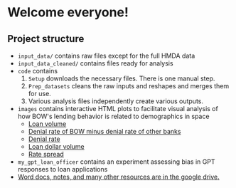 # Welcome everyone!

## Project structure

- `input_data/` contains raw files except for the full HMDA data
- `input_data_cleaned/` contains files ready for analysis
- `code` contains 
    1. `Setup` downloads the necessary files. There is one manual step.
    1. `Prep_datasets` cleans the raw inputs and reshapes and merges them for use.
    1. Various analysis files independently create various outputs. 
- `images` contains interactive HTML plots to facilitate visual analysis of how BOW's lending behavior is related to demographics in space 
    - [Loan volume](images/BOW_log(numloans).html)
    - [Denial rate of BOW minus denial rate of other banks](images/denial_rate_percent_difference.html)
    - [Denial rate](images/BOW_denial_rate.html)
    - [Loan dollar volume](images/BOW_log(dol_loans).html)
    - [Rate spread](images/BOW_mean_approved_rate_spread.html)
- `my_gpt_loan_officer` contains an experiment assessing bias in GPT responses to loan applications    
- [Word docs, notes, and many other resources are in the google drive.](https://drive.google.com/drive/u/0/folders/1DPcRaSeDLkYzMvdZ4mGRYJXpyK3mLcln)
